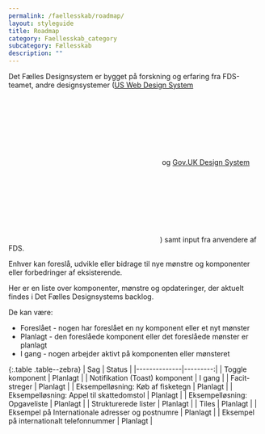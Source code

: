 ```yaml
---
permalink: /faellesskab/roadmap/
layout: styleguide
title: Roadmap
category: Faellesskab_category
subcategory: Fællesskab
description: ""
---
```



Det Fælles Designsystem er bygget på forskning og erfaring fra FDS-teamet, andre designsystemer (<a href="https://designsystem.digital.gov/" class="icon-link">US Web Design System<svg class="icon-svg" focusable="false" aria-hidden="true"><use xlink:href="#open-in-new"></use></svg></a> og <a href="https://design-system.service.gov.uk/" class="icon-link">Gov.UK Design System<svg class="icon-svg" focusable="false" aria-hidden="true"><use xlink:href="#open-in-new"></use></svg></a>) samt input fra anvendere af FDS.

Enhver kan foreslå, udvikle eller bidrage til nye mønstre og komponenter eller forbedringer af eksisterende.

Her er en liste over komponenter, mønstre og opdateringer, der aktuelt findes i Det Fælles Designsystems backlog.

De kan være:

- Foreslået - nogen har foreslået en ny komponent eller et nyt mønster
- Planlagt - den foreslåede komponent eller det foreslåede mønster er planlagt
- I gang - nogen arbejder aktivt på komponenten eller mønsteret

{:.table .table--zebra}
| Sag        | Status  |
|--------------|---------:|
| Toggle komponent | Planlagt |
| Notifikation (Toast) komponent | I gang |
| Facit-streger | Planlagt |
| Eksempelløsning: Køb af fisketegn | Planlagt |
| Eksempelløsning: Appel til skattedomstol | Planlagt |
| Eksempelløsning: Opgaveliste | Planlagt |
| Strukturerede lister | Planlagt |
| Tiles | Planlagt |
| Eksempel på Internationale adresser og postnumre | Planlagt |
| Eksempel på internationalt telefonnummer | Planlagt |